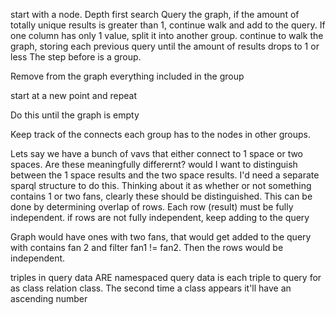 
start with a node. 
Depth first search
Query the graph, if the amount of totally unique results is greater than 1, continue
walk and add to the query. If one column has only 1 value, split it into another group. 
continue to walk the graph, storing each previous query until the amount of results drops to 1 or less 
The step before is a group. 

Remove from the graph everything included in the group

start at a new point and repeat

Do this until the graph is empty

Keep track of the connects each group has to the nodes in other groups. 

Lets say we have a bunch of vavs that either connect to 1 space or two spaces. Are these meaningfully differernt? 
would I want to distinguish between the 1 space results and the two space results. I'd need a separate sparql structure to do this.
Thinking about it as whether or not something contains 1 or two fans, clearly these should be distinguished. 
This can be done by determining overlap of rows. Each row (result) must be fully independent. if rows are not fully independent, keep adding to the query

Graph would have ones with two fans, that would get added to the query with contains fan 2 and filter fan1 != fan2. Then the rows would be independent. 
    
triples in query data ARE namespaced
query data is each triple to query for as class relation class. The second time a class appears it'll have an ascending number
